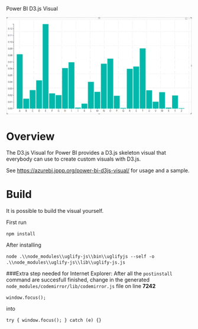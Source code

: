 Power BI D3.js Visual

![](assets/Screenshot.png)

# Overview

The D3.js Visual for Power BI provides a D3.js skeleton visual that everybody can use to create custom visuals with D3.js.

See https://azurebi.jppp.org/power-bi-d3js-visual/ for usage and a sample.

# Build
It is possible to build the visual yourself.

First run
```
npm install
```

After installing 
```
node .\\node_modules\\uglify-js\\bin\\uglifyjs --self -o .\\node_modules\\uglify-js\\lib\\uglify-js.js
```


###Extra step needed for Internet Explorer: 
After all the `postinstall` command are succesfull finished, change in the generated `node_modules/codemirror/lib/codemirror.js` file on line **7242**
```
window.focus();
```
into
```
try { window.focus(); } catch (e) {}
```
